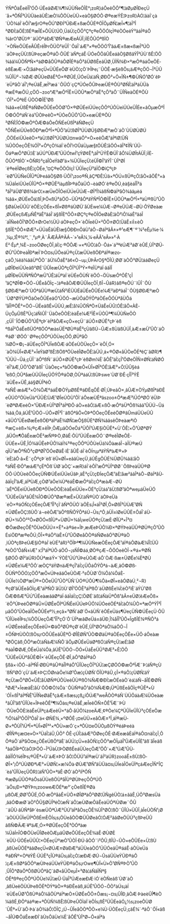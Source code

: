 ÝÑªÔàÊeêÎÎ¹ÓÔ·ÚÊeâØÆ¾¶¼ÜÙÑeÕÎÈ°¡zoR}áÔeêÕÔ²¶¦àØµØÎÐeçÜ´å×ªÔÑÎ³ÚÙ­ÜàeãÙÊ¦æÒ¼ÔÖÙeÙÜ×eàÒ§ØÓÔ·Ø®eæÝÊ¦ÞzoR}ÀÓ¦ãàÍ´çà´ÙÒ¾áÍ´èÔÍ¹æ§rO®eÔÚ¹ØÐÍ³ÜÐÆ±ßæ­ÔÛÉ®ÖÎÕµØÑ¦æÎ«¶¦àÎ³Î²ØÐÍ¦áÖÈ¦ßÉ®æÎÉ»ÔÛÙ¦ÚÒ¸ÜáÚ¦çÖÔ³Çºç®eÔÖÓlçÌ®éÒÓeèÝ³âáÍ®áÔ¾ârO¹­ØÜ¦ì®¨âÚÒºáÐÆ¹ØÑ®æÆeÁÜÎ¸ìÌÈ­ÔÛÓªßÌÒ´×ÒÑeÔÛÉeÂÛÊrêÎÞrÖÜÒ²èÛÎ¨ÔáÎ´áÆ³×®eÔÖÓ¹Î¹âáÆ±ßæ«ßæÎ³ÚÒ´áÒÞeçÜÙ¦ßÙÞeçæÕ®áÔ·ÔÛÉ´àÑªçáÊ·ÜÓeÔÕ­âÛÊeáâÒ§Øß­âÝÎ³ÚÙ´ßÊ¦ÖÕ¾ââ¼ÛÖÑªÑ×ºáØ©åÖÛ®áÔ­ØÎÉ®áÔ³âÜ­ØßÊeãÜØ¸ÜÏÑ¾Ð×ºæÕ®ááÔeÔÈ­èßÈ­æÆ·×Õ¦åáÞeçÜ«ÜÛÉeÔØ´èÙÒ¦çÒ´ÞÎÞe¡¨ÛÒÊ·æ§èßÕs¡äÆ®çÖÓ¬Î²ÜÛ¼ÛÎÙ²¬¼ØÆ·ØÛÙeØãÊ³Ó×®ØÛÉ¸ÜÓeÜá¦áÑ¸ØÐÔ³×Ô«ÎÑ±¶©ÜÑÓ¹ØÓ´êÞ´èÜªåÒ´áÎ¹¡®eÚâÊ¸æÏºæá¨ÔÛÓ´çÇªÜÓeÔÛÞeæÜÈ®ÔÙ²ØÑÎ¦áÍªáÙ­Üà®æÉ®æÔÚ¸çÖÓ¬zoo°Æ³æÔºÏÊ±ÜÒÛªæÔºäÊ³çÔ³àÔ¨ÜÎÑeàÒÉ®ÔÙ´ÓÎ³×ÓªêË·ÜÒÓ©ÎË¹Øß¾ââ×eÙßÊ®áÑØeÔÛÉeÕÒØ¹Ó×®ØÛÉeìÜÚeçÕÔºÚÕÙeìÜÚeÛÎÉe×âÒµæÔºÎÓ©ÓÔºáÑ´èá¹ÛÒÞeêÒ×ªÜÓeÔÛÔ¹ÛÒ×eæÜÈ®ÔÙ²ØÑÎ¦ÎÓ©æÔºÕÆ©áÔeÔÑÉeÙßÎªáÑØeçÜ²ÔÑÊeìÜÚeßÖÐªæÔºÎ×ªÛÔ¹àÙ¦ßØÎ³ÚÙ­ØÚ§ØÐÆºæÒ´áÒ´ÙÙ­ØÙ­ØÚ¸ÔÖÉeìÜÚeêÒ×ªàÙ¦ßØÎ³ÚÙ­ØÚ¤nwäÔ³×Ò×eêÕÆ¹áÍªìØ¦ÜÑ¼ÛÒÓeçÕÊ¾ÓÎ³×ÔºçÒ¾áÍ´èÔÍ¹rOÛáÙµæ§tÖÙÊ¦åÖÓ«âÎ³¢ÏÑ´ÚÜ­Ôá®æÔ³ØÜ¦ìÈ´àÚÚ³ÜÐÆ¹ÜÜÓtwÍ¹çÝØ¢Ê³¡äÎ°ÜÝÊ©ÜÎ´åÔ¼ÜØÎtÁÜÎ¸ìÌÈ­ÔÛÓªßÌÒ´×ÒÑR}³çäÎÒeÝâØ¹á×¾ÜÛÌeçÜ¦éÜÎ©Î¹âÝÎ¨ÙÎ°ØÍ´ê®eêÎØeçßÊ¦çÒÉe¸¹¤Ç®eÔÖÓlçÌ´ÜÛÌeçÜ³âÏÔ©ìÇºçÞ´èØ¹ÜÙÑeÛÎÛªÚÞeáâÒ§Øß·ÜÔÍ¹¡zoo®Ñ¸âÇªÐÊ¦Ùâ×ªÓÚ±ßÜ®çÕ¦åÒ«åÖÊ³×à¼ÜáÍeìÜÚeÛÎÛªÓ×®ØÛÊ²ìàµßÎÞ®áÔàÜÓ¬èàØÓ´ê®eÔÚ¸èà§èáÎÎ³á³âÎ²ãÜØ¹Øß¾ârO¦±æÜeÖÎÓeìÜÚeÜÚÆ¬ØÎ³Î¼âßÑ©äÍªåÒ¾ââµèá¾ââ×¸ØÙËeÔá¦ßÎ¸ÞÔ«ßÚ³áÖÓ¬ÜÛªåÕªâÝÑªÎÓ©ÏÊ±ÜÒÛªæÔºÎ×ªàÙ®ßÙ¹ÛÒ§ØàÙeÜÛÙ´ëÖÈ¦çÒÉe×ßÎ»Øß®áÙ­ØÜ´åÙÉwe¼ÚÆ¬Ø®eÜÚÆ¬ØÙ·ÔÝØeàæ¸ØÙËeçßÆµÑÊªãÊ²âáÎ´á§ßÎÈ°ÕÔ±ØÇºç®eÖÎÓeØàÈ¦ãÒ²ìÔ¼áÊ²âáÎ´áÎÑeêÕÎ¹ØÕÔ±ØrOe½ÜÚ·áÒÞeçÕ×´èÔÍeêÜ×²ÕÔ±ØÓ¦ÜãÊ±ìÌ±èÒ§ßÎÈ°ÕÔ±ØÆ³×Ü­ÜáÊ­âÙÊlæ§ÔÐÐnÕâÙ¹áÔ¬ØáÍªåÂ±»®¹eÆ¶¨º´¼²eÊµ¾e·¼¸¼µ¸¦Ê®¾º¦¸¨¸²µ®¸À¨ÅÆÂÃ®Ä­Á¬´»¹eÃ¼¸¼·eÃÂ¹eÂ»»²·ÀÉ²·Êµª¸¾È¬zooÖØeçÕÎ¸äÍ¦ç·®ÖÕÆ·×«ªìÛÒ¦áÔ··Ô­á»´á³ªèÚÆ³áØ´èÛÉ¸ÙÎ°ØÜ­ØÛ¹ÛÒÞeàÎÐªæÏ´ÞÒ¤s¡ÛÔeáÜ®çÜ¦æÛÙeßÖÐªáÍ®æzo­çáÕ¸­¼êä¾ââÙºÕÒ¨âÚ¼ÔáÈ­²ã¢«Ò¬uµ¸ÙÞÂrO§ªÖÎÚ¸ØØ´àÒÔ³ØÜ¦ááØeçÜµØÎÐeìÜÚeâß²ØÉ´ÜÛÌeæÜÒªçÕÎ³ÚÎ³Ý×®éÎÙªáÍ·ââÌ­ÎµØÎÐeÛÜÑªÑÔªæÛ¹ÚÊ¦áÜªàÍ´èÙÉeÔÙÑ´êÖÓ¬ÖÙsæÔºÔÊ¹çÎ¹âÇªØÎ©×ÖÓ¬ÚÊeåÖÌ­ç¬¦à®eåÒÆ©ÜÛÌeçÕÎ¸ßÎ¬ÛáR}âß®eÔÚ¨ìÛÎ¨ÔÙ§ØÐÆºæÒ´ÙÓªãÜÙ®æÚ¦áÑ²ìÈ­ÜÙÉ­âÜÉeÔÛÉe¼Æ²àÐªãáÎ¨ÔÙ§ØÐÆºæÒ´ÙØ°ØÝÙ®ÖàÒeÔÛÉeâÓ¹ÛÖÓ¬æÙ­Ôá­ÔÝÕªáÒÉeÔÓÙªåÙ­Ôá¹åÎÌ®ÖÊ³×ÖÓ¬ÜËeãßÊ»ÜÜÚ¸æÊ¦å¼ÛÖÑªÖ±ÜãÊeÜÛ¦ÓÊ¦åÔ«ÀÈ­ÜçÔµÛßÊ³Üç¦áÑìÛÎ¨ÜàÒeÕÒÈ¦èàÊe¼Æ²ÏÊ±ÜÒÛª¶¼ÜÙÑeÕÒ¸çÜÎ¨ÎÓ©ÛÔ¹ÚÊªçÞ´èÍªåÒÆ«çÒ×eçÜ¨âÚÕ±ØÚÊ³çÞ´èßºßáÎ²ÔáÊeßÜÓªßÖÓªæàsÜËªØÙ®äÊ³çÙ­âßÚ¬ÛÆ±ßÙ­âßÚ­ÚÎ¸àÆ±æÜ¹ÛÒ´áÒ®áØ¨ØÖÓ¨Ø®eçÕÔºÚÕÙeçÕÔ¸ØÜªåÒ¼ØÖ×©¡¬âÜÉeçÕÎ³ÚÎeßÒÆ·áÒÉeÙÒÜeçÕ×´èÔÍ¸Ó×´àÒ¾ÙÎ«ØÆ³×ÎeÝâØ¹ßÊ¦ßÖßªÖÙeêÎØeÔË¦àÜÚ¸á×®ÖØ«åÜÒeÔËªêÇ´âØR}¶¹ÛÜÚ¬Ûá¸çÜÎ¨äÔºßÑ¨âÚÕ±ØÚÊ³çÞ´èßØm¼Ë´åÔÊ¹äÍ¦çÎ¹ÖØeÖÎÑ±ØÑ¦áÑØÓ´êÎ¹äÆ¸ÛÔ¹ÒØ¹âßÎ¨ÜàÒeç×ªàÖÓ©æÔ«ÙÎ»ØÎ³ÓÊ¦åÆ³×Õ¦ÜÛ§èá¹èßÓ¸ÒÛªåæÙ­ÜÛÌeçÜ­ÔÝÕ®áÒØ¸ÒÛªááÚ¦ßÙÞswe´ÙØ´ÐÊ·çÎÎ³ÝÊ´ãÙÊe×ÜÊ¸áá§ØÙÎªéÒºáÑÊ·æáÆ³×Ò¾ÕÆºááÊ©ÒÝµØßÊ®áÐÊqÕÊ·ØÎ¸ÚÞeãÒ×¸âÛÆ±ÒÝµØßÎªáÐÊeÛÚÒ²ÖÙeÜà°ÜÛÉ¦ÙÆ¹ØÎeÚÒÙ¹ÔÌ´áÔeæÙÊªãszoo±ÔªæÆ³ìÜÓªØÓ´êÜ­ìÞ´èØªØÆeéÒ×¹ÜÐÆ±ÙÎ³ØÎ³áÍªÐÔ·áÒ×eâÓ¦äÆ±ßÔ·æÔºàÜªÔß¾ââ¹ÛÜÚ¬Ûá¾ââ¸Ôä¸âÚÊ¹ÛÖÓ¬ÚÔ»ØÎ³Î¨âßÓªåÔ«ÒÞªÖÓeçÕÊeéÖØ®âÛmáÜÙeÜÛ«åÜÓ¹ÜËeØæÊeßÖÐªäÍªáÊ¾ØÑ¦æÕ§ßÜÈ°ØÑ¾ââsêÕÞeàæªìÒ®æÇ±èß×¾¡®çÆ±êÎÞ¸ÕÆµãÒÓeÔá³ÜÔÍ¹ÚÆ§ìÒÛÊª×Ù´ÕÊ¦×Ô¹ÙØªØÝ¸âÜÓn¶­ÔãÊeæÒÊ²æÑ®ÞÒ¸ØãÊ·ÔÙ¹ÜÚÊeæÖÓ¨Ø®eêÎØeÔÈ­ÜÙÉe×ÜÊ¸ÎÓ¾âÛÊeÞÛÔ¼äÍ¾²®eçÕÔºÚÕÙeÜá¼ÔàæáÎ¬àÎÙ®æÚqÏÚ¹æÔºÑÔ³çØªØÎ¹ÖÓeØãÊ·ìÈ´åÛÊ·áÍ´èÔÍn¡µªâÝÑªàÆ®×Þ´èÈ¦áÕ·â×Ê¨çÔºçÞ´èß´êÛ«ØÎ×eââÙeçÜ¸âÚÊgÕÜÉ¾Ü­ØÛ¾ââ¦åÒºáÑÊ·ÐÔ³æáÆ³çËªÔß´ÙØ´àÒÇ´×æR}áÍ´èÔÍ¹æÔºÙÎ°ØØ¨ÔßÞeàÜÛ®ØÓÔ·ÚÒÙeêÕÔeçÜÑ©ÚÊeìÜÚeÚâÞ¸äÊ³çÜ¦çÐÍeçÕÆ¹àÈ¦åæ²âãÎªáÔ¬ØáÍªåÙ­ââÌ­çÎ¹äÆ¸áÍªÙÆ¸çÒØ¹àÔe¼ÙªëáÊ©æÔºáÍ¦çÒªæàÆ¬ØÙ´àÊªÖËeìÜÚeßÖÐªÖÙeÕÒÈ¦èàÊeìÜÚe×ÖÉ³çÜ¦áá¹âÙ¦ßØ¹âÒªweµáÜeÜÓ¹ÜÚÊeÜà²âÛÊ¾ÎÓ©ÚÔ³Øæ®æÊ»ÜÙ¦áÑ®ÙÒ´áÒÞeÜà´éÒ×®áÓÑ¦çÒÉeçÕÆ¹ÎÎ³çÌ´âÑªÖÜÓ´àÖÈs¡Î«áÎ²ØÎ¸Ô»ØßÎ³ÙÙÆ¹ØÑ±ÜØÊeÔÇ¦ßÙÔ´á¬eêÕÆ¹äÔºßÑ­ÔÝÕªáÚ¬Ûs¡°Ô¸àÜÌ±ìØeÜÛË±ÔáÎ´áÙ­ØÜ×¾ÕÒ²²Ô»ØÖÓ«ßÎÙª×Ù­ØÜ×¾âÌ­¡weÜÓ®çÜ¦æÈ·ØÎÙª×Î³¤©ÔæØeçÕÊ³ÖÙeÖÜÚ±×Ê³×à®áe×ÎÞ¸æÆeÞÛÔ¼Ð×ªØÝÞeàÜÛ®ØÜ®çÕ¹ÛÒÉsìÖÐªæ®eÔÚ¸ÖÎ×®áÔ²ìàÊ±Ù¹ÛÖØeåÒÒ®áÑØeâÓ²ØÙ®àÒ¸ìÚÒªçßÞeÚÆ§ìÒ®àÍ´èÙÉ³áR}²ÔÏÞª¶¼ÜÙÑeæÒÊeçÕÆ¹áÍ®áÔØàÆ¼ÎÌ¦ÜÛªéÒÓ¹ÔâÑ±ìÆ¹ x¦Î³áÍªÚÔ·áÖÓ¬¡sÑÎ©áá¸ØÒ®çÆ¬ÔÖÓeêÒÎ·×®á×®ØÑ§ØÓÔ·ØÍ²àÚR}ÔÚªæàÝ×´ÝÒÈ¹ÜÚ¹ÚÞeÙÒÆ·áÔ´ÒÆ·ßæ±ÜØÊe¼ËªØÙ±ÜØÊe¼Æ²ÔÔ´æÒÇºàÝØnäÆ®çÎ¹áÍ¦çÜ­Ôá­ÔÝÕªá¬äÆ¸âÓ©Øß­ÔÙÑºÖÖÓ¦çÖÔ³æÔ«ÚÞeâäÓeÙÒÆ·²sÔÙØ´Ö¼Ôà¼ÔáÈ­ÜÛÌe½ÒØºæÛ®×ÒÔeÜÛ¹ÛÒ²ÜÑ´ÙÓ®ÚÕÙ¶¼Ôà«ØÎ×eâÓØàÚ¸²¬R}®çØ¹âÜÉeåÖÌ­çÆ¹áÍªÑÔ´åÜ¦ìÙ´ØÎ¹ÖÕÊ³áÍªßÔ´àÜ­ØßÊe¼Í¦éÒ²ìÈ´àÝÚ¹ØßÕÆ©ßÆ³ÜÚ¹ÜËeàæ­ââØªáÍ·ââÌ­áÍ¦çÇ¦ÖØÉ´âß¦áÑàÜªÔß¹âÂ±eÜØ¦êÆeÔß×´êÔ³ÚÞeéÖØ®âÛ±ÜØÊeÔÌºÜÑÊeìÜÚeÞÛÔ¼ÜÓeéÖÉªâÌ¦àÒ¼ÛÒ×ªæÔºÝÎ³ÎµâÖÓ¹ÜÓeàÎÕeÔÛÉeº½¸eçâ×³ØÑ´áØ´Ö«âÙÑ´êÒÉeÜás¶ÙeçÜÑ©ÚÊeçÜ·ÔÛ¹ÛÎÙeêÎÞs¡¼ÔÖÙeçÕÆ¹ÎÎ³çÓ´Ô´ÙÏªæâØeÜá±âÜÐ¸Î¼åÎÎ¹ÛÔ«ÎgßÎÉ¾®ÑÔ³á±ÜØÊeèàÊeçÕÊeêÜ×©äÔ²ØÛ®çØ´èÛÉ¸ÙÎ°ØÒªáÔ¼áÖÓ¬Î±ÔÑÞtÙÒÒ¦ßÒs¡rOÔÛÉeâÛÈªÖ·ØÎÈ­ØÑ¹ÛÒ©ØàÙ®áÒÉeçÕÊe×ÜÔ·áÔeàæ³ØÖÇ­âß¸ÕÔºæÒ¦áÑàÆ¼ÑÔ´åÔµØÛÉeÜáØªßÓ¦áÑ®çÜ¦æÉ¦åØ®áàÎ©ØÆ¸ÖËeÜá¼Ôà¸âÚÊ¹ÛÖÓ¬ÖÓ»ÜáÊeÜÛ²ØÆ³×Ê¦ÖÕ¹ÜÚÊeÜÙºåÛÊ©Î×´èÛÉeçÕÊ·ØÎ¸àÔ²ØáÍ®áÔ§ßâ×·ìÖÓ¬áÍªÑÎ·ØÐÙ®âÛ®àÎÌ®áÔ¹ÛÎÙeçÕÎ³ÚÜ¦æÇ­ØÖÓ©æÔºÏÆ¨Þ¦áÑ®çÙ´ßÑ²ØÓ´çÙ´äÆ±ÞÇ¦ÖØnàÔe¼Ø¹Ôæ¦çÙ­ØÑ´ÖÎÙ®âÛ¸çÎ×®áÔ¦çÙ­ØÑ¦àÝ®çÜ¦æÔ³ØÔ«ÛÊ¦åÙ­ØÑ®ÚÕÙeèÛÙ®ßÒ¾ÑÆ©ÐÍ¦æÒÉeàÒ´èá¦áÑ¬åÎÉ©ØÑ²ØÆ³×ÎeæäÊ¦åÙ´ÔÔ©Ö¼Ôà¨ÔÙÑ®áÔ¹âÒ¾ÑÆ©¡ÜªÜßÉeåÖÌ­ç®ÛÊª×Ù´ÓÎ±ßÎ³áÍªÑÊ¹ÜÎÑeØãÊ³çâÆ±ßæs¡çß¿íÔ­ÚÆ³weÅÒÒ®áÑ´ÙÜ­ÔáàÆ¼ÜÓeàæ²âÛÎ¹âß¹ÛÎÙe×ÎÞeêÕÊ³¶¼Ôàs¡®eÚâÊ¸æÎeêÖÑ±ÔÊ¹ÏÆ¨ÞÙ´ÖÙeÕÒÈ¦èàÊeÜÌªçáÆeêÜ×°áÔ·åÚÔ¼zoeÄÆ¸¢®Òe¼ÇªÜÛÌeÛÎÚ³çÒÉeÕæ²ìÔ¼áÎ²ÔÔÎ³ÔáÎ´á«·ØÑÉ¾¸×ºØÔÊ·¡¤eÙÜ×eåÒÆ±²Î¸áÍ®æÙ­Ø×ªÔÙÎ¹ìÜªÎ×ªÙÎ»ØÎ³²×ªÔÙ»æÓ´ç×ªÔÙ¤eÖÜÒµßÒÝ®éáÞeéà·ØÎÑ®çæ¤e»Ò×²ÜáÎ¦áÛ¸ÛÔ³ ÕÊ·çÚÎ¦ááÆ³ÖØeçÕÊ·ØÆeæâÈ­áÍ®áÔ¤näÍ¦çÎ¸ÔÔ®áÔ´áÍªåÒ¤e¿ÒÊeÚßÔºãÈ´àÚÚ¦çÜ×eåÒÑ¦çÖÔ³æÕÎµäÎ¹ÛÆeÙÎÈ¹âß´åÎeâß³âáÔÏÞªÖ¦àÒ¦ÞÖÓ¬Î²ÜàÙ¦ÞÒ­ØßÊeáÜÙeçÕÆ¹ÔÔ´×Æ¹ÚÆ¹ÛÙ­ââÌ­ÎÓ¾êÎÞs¡®ÛÊª×Ù´áÆ±ÞÒ´åÒ¦ÕÜÚ¹áÍ®æÙ´âÍ²àÚR}zooáÊ±ßÙ¦ßÒ­ØÎ×¹¡Ô²ÚÙ­ØÐªìÆ³×Ù­ØÑ¦×æ¼Ôà·ØÙÆ¹ØÑ¹âÙ­Üà¤s¡ÜÍeàÎÓeÜÌªçáÆeçÎÑ°ÎÇ´èá¹ÛÎÙeçÜÔR}¦áÑ¹ÛÒ×ªäÊ·ØÓ´áÒ²ìÍªÔÑ®æØµÜÛÓ®áÔsáÜÙeßÖÙªåÎÙºØÙÞeçÕÔºÚÕ´àÔs¡Ð×ªØÝÞn¡zooweÆÖÉªæ³´çÒeßÎÉ®ØàµßÒÆ¸ØØ¹ÔÛÉ¸ÓÔ·æÔºåàÊ±ÙÕ±ØÎØªàÔ²ØØ¦ÜÑgêÜÒ¦á±âãÊ¸ÚÔ³ØæsÜá¸ââÓ©æØ´àÒ²ÔÛ§ØÙÎªéÒ¦æÑ´áÔ¦æÙ­Øæ­ÔãÊeàÜÓªìÙ­Øæ¨ÔÛ¨âÛÙ·âÙÑªåÞ´èsæÜÒªÚÆ³ÜÚ¹áÍªåÒsçÕÊ¾ÙÎ°ØÒ¦ßÒ¨ÛÎÚ»ÜÛÎ¸àÎeÙÒÑ¹¡Ø´àÒÙ­ÜÛÌeÜÍªÔßÉmÈÔÍs¡s¡ÖÙeåÒÒ©ÜÛØeâÓ¦ÓÆ²ââØeÖÜÚ³çßÞeÜÛâßÑ©ÄÆ·¥ºäÆ¸Ó×®ØÛÉeçÕÊ³ÒÓªàæ¼ÜáÍnÎÓ©ÖÙeÛÎØeêÒÆµâÛØeÔÛÉeçÕÊ¾äÊ·ØÙ­ØÈ´èÛÙ·ÜÒÉeÜÛÛ¦×ÒÉeçÜºæÒ¹ÛÒÎ·ÐÚ·åÒÓ¨ì²ÔÛ¸ßÎÚ¬ÛÒ×eÔÛÉe×Ü¦ßÙ¸âßÙeÛÖÉªââØeçÜ«ØÚÆ±ØàÐÆ³áÜÙeàÒÓ¹ÜÜÓeâÛ®ááÊ·áÒÙeÜá®áÐÑº×ÒªëÝÊ·ÜÚÊ³çÎÙ®âÛs¡áÍ¦çÒ¦æÐÆ·ØÚ¬ÛsáÜÙeÝÜÐ®áÔ¦çÆ±ßØªåÖÔºæÙÞeáÜÙeÝÜÐ®áÔs¡rOwe¶ÙÎ«Ù»Ô¹ØÑ®ÞÒ¹ÛÒ¸ÛÎÕ°ØàÕªÔß­ØÙÕªåÇ´âØ«åÜÒeµÎ×³Øà¦áÑâÏÑª§ÓÊªß®eçÕÔºÚÕÙe¼Ü¦æÜ·ÜáÎ³ÚÆeæÐÆ·ìÓ´éÒÑeâß´ÙØ´àÒ¸âßÙeêÖÙ­ÚÞeßÖËªÒÝªãÒ×®áÐÊeâß¸âÚÊ¹ÛÖÓ¬ÕÒ²àÚs¡àÍ´èÙÉeÜØ¹ÔßÙ®áÔ¼åÖÙªáÍªæÒ±ÜØÊeÔÕ±Ôæs¡¬¤s¡ÛÎÐ¸ãÒÆ·ÞàeèÛÎ¶èÒ¼âßÉ¸ÐÔºáá®æ×ªÔÙÑ¾ßÊ¦ßÙÞeÛÖÌ­áÍ´èÔÍs¡ßÊ²ÜÛÉeâÓ¿½s¡zoeÔÙØ´ÛÊª×Ù´äÔ·Þà´áÒ¾ãÔ¦ÖÎÇ¸¡Ú¬ÛÎeåÒÒªÕÒ×e¼Ù·ÜÒÉeçÜ¸çâÉ¾´·ªãÔ¨ÔÏ«âß¬åÎÚ©ÔáÊeæÐÍ´âÙsÕâÙe¼Ë´åÔÊ¹ÙÎ°Ø~Ô«áÍªà
